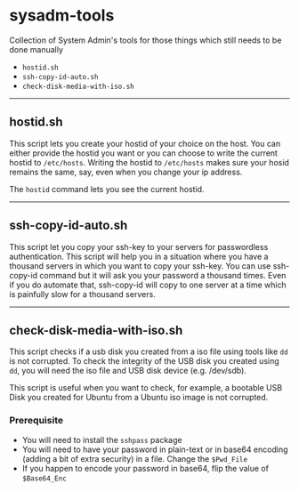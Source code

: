 # sysadm-tools

Collection of System Admin's tools for those things which still needs to be done manually

- `hostid.sh`
- `ssh-copy-id-auto.sh`
- `check-disk-media-with-iso.sh`

---

## hostid.sh

This script lets you create your hostid of your choice on the host. You can either provide the hostid you want or you can choose to write the current hostid to `/etc/hosts`. Writing the hostid to `/etc/hosts` makes sure your hosid remains the same, say, even when you change your ip address.

The `hostid` command lets you see the current hostid.

---

## ssh-copy-id-auto.sh

This script let you copy your ssh-key to your servers for passwordless authentication. This script will help you in a situation where you have a thousand servers in which you want to copy your ssh-key. You can use ssh-copy-id command but it will ask you your password a thousand times. Even if you do automate that, ssh-copy-id will copy to one server at a time which is painfully slow for a thousand servers.

---

## check-disk-media-with-iso.sh

This script checks if a usb disk you created from a iso file using tools like `dd` is not corrupted. To check the integrity of the USB disk you created using `dd`, you will need the iso file and USB disk device (e.g. /dev/sdb).

This script is useful when you want to check, for example, a bootable USB Disk you created for Ubuntu from a Ubuntu iso image is not corrupted.

### Prerequisite

- You will need to install the `sshpass` package
- You will need to have your password in plain-text or in base64 encoding (adding a bit of extra security) in a file. Change the `$Pwd_File`
- If you happen to encode your password in base64, flip the value of `$Base64_Enc`
